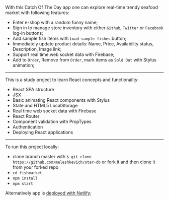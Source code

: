 With this Catch Of The Day app one can explore real-time trendy seafood market with following features:
 
- Enter e-shop with a random funny name;
- Sign in to manage store inventory with either `Github`, `Twitter` or `Facebook` log-in buttons; 
- Add sample fish items with `Load sample fishes` button;
- Immediately update product details: Name, Price, Availability status, Description, Image link;
- Support real time web socket data with Firebase;
- Add to `Order`, Remove from `Order`, mark items as `Sold Out` with Stylus animation;
--------------------------------------------
This is a study project to learn React concepts and functionality:
- React SPA structure 
- JSX
- Basic animating React components with Stylus
- State and HTML5 LocalStorage
- Real time web socket data with Firebase
- React Router
- Component validation with PropTypes
- Authentication 
- Deploying React applications
  
--------------------------------------------
To run this project locally: 
- clone branch master with `$ git clone https://github.com/meleshkevich/star-db`
  or fork it and then clone it from your forked repo
- `cd fishmarket`
- `npm install`
- `npm start`

Alternatively app is [deployed with Netlify](https://catch-of-the-day-meleshkevich.netlify.app/); 
